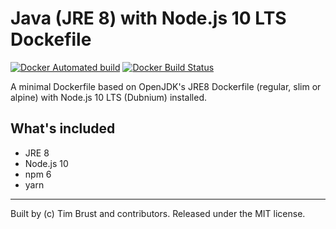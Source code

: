 # Java (JRE 8) with Node.js 10 LTS Dockefile

[![Docker Automated build](https://img.shields.io/docker/automated/kheekcom/jdk-node.svg)](https://hub.docker.com/r/kheekcom/jdk-node/)
[![Docker Build Status](https://img.shields.io/docker/build/automated/kheekcom/jdk-node.svg)](https://hub.docker.com/r/automated/kheekcom/jdk-node/)

A minimal Dockerfile based on OpenJDK's JRE8 Dockerfile (regular, slim or alpine) with Node.js 10 LTS (Dubnium) installed.

## What's included

- JRE 8
- Node.js 10
- npm 6
- yarn

---

Built by (c) Tim Brust and contributors. Released under the MIT license.
